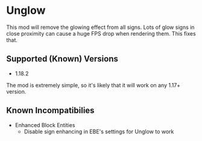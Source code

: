 # Unglow
This mod will remove the glowing effect from all signs.
Lots of glow signs in close proximity can cause a huge FPS drop when rendering them. This fixes that.

## Supported (Known) Versions
- 1.18.2

The mod is extremely simple, so it's likely that it will work on any 1.17+ version.

## Known Incompatibilies
- Enhanced Block Entities
  - Disable sign enhancing in EBE's settings for Unglow to work
